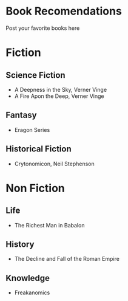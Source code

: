 # Book Recomendations

Post your favorite books here
# Fiction
## Science Fiction
- A Deepness in the Sky, Verner Vinge
- A Fire Apon the Deep, Verner Vinge

## Fantasy
- Eragon Series

## Historical Fiction
- Crytonomicon, Neil Stephenson

# Non Fiction
## Life
- The Richest Man in Babalon

## History
- The Decline and Fall of the Roman Empire

## Knowledge
- Freakanomics
